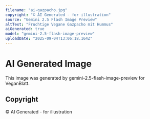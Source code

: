 ```yaml
---
filename: "ai-gazpacho.jpg"
copyright: "© AI Generated - for illustration"
source: "Gemini 2.5 Flash Image Preview"
altText: "Fruchtige Vegane Gazpacho mit Hummus"
aiGenerated: true
model: "gemini-2.5-flash-image-preview"
uploadDate: "2025-09-04T13:06:18.164Z"
---
```


# AI Generated Image

This image was generated by gemini-2.5-flash-image-preview for VeganBlatt.

## Copyright
© AI Generated - for illustration
